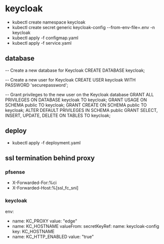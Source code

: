 # keycloak

* kubectl create namespace keycloak
* kubectl create secret generic keycloak-config --from-env-file=.env -n keycloak
* kubectl apply -f configmap.yaml
* kubectl apply -f service.yaml

## database

-- Create a new database for Keycloak
CREATE DATABASE keycloak;

-- Create a new user for Keycloak
CREATE USER keycloak WITH PASSWORD 'securepassword';

-- Grant privileges to the new user on the Keycloak database
GRANT ALL PRIVILEGES ON DATABASE keycloak TO keycloak;
GRANT USAGE ON SCHEMA public TO keycloak;
GRANT CREATE ON SCHEMA public TO keycloak;
ALTER DEFAULT PRIVILEGES IN SCHEMA public GRANT SELECT, INSERT, UPDATE, DELETE ON TABLES TO keycloak;

## deploy

* kubectl apply -f deployment.yaml

## ssl termination behind proxy

### pfsense

* X-Forwarded-For:%ci
* X-Forwarded-Host:%[ssl_fc_sni]

### keycloak

env:
* name: KC_PROXY
  value: "edge"
* name: KC_HOSTNAME
  valueFrom:
    secretKeyRef:
      name: keycloak-config
      key: KC_HOSTNAME
* name: KC_HTTP_ENABLED
  value: "true"
